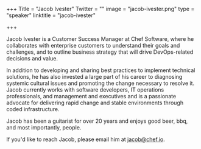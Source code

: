 +++
Title = "Jacob Ivester"
Twitter = ""
image = "jacob-ivester.png"
type = "speaker"
linktitle = "jacob-ivester"

+++

Jacob Ivester is a Customer Success Manager at Chef Software, where he collaborates with enterprise customers to understand their goals and challenges, and to outline business strategy that will drive DevOps-related decisions and value.

In addition to developing and sharing best practices to implement technical solutions, he has also invested a large part of his career to diagnosing systemic cultural issues and promoting the change necessary to resolve it. Jacob currently works with software developers, IT operations professionals, and management and executives and is a passionate advocate for delivering rapid change and stable environments through coded infrastructure.

Jacob has been a guitarist for over 20 years and enjoys good beer, bbq, and most importantly, people.

If you'd like to reach Jacob, please email him at jacob@chef.io.
